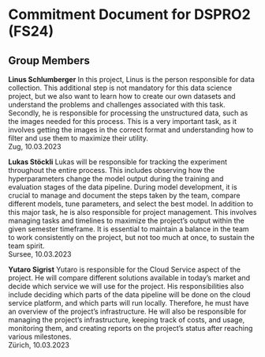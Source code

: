 # Commitment Document for DSPRO2 (FS24)

## Group Members

**Linus Schlumberger**
In this project, Linus is the person responsible for data collection. This additional step is not mandatory for this data science project, but we also want to learn how to create our own datasets and understand the problems and challenges associated with this task. Secondly, he is responsible for processing the unstructured data, such as the images needed for this process. This is a very important task, as it involves getting the images in the correct format and understanding how to filter and use them to maximize their utility.
<br>
Zug, 10.03.2023

**Lukas Stöckli**
Lukas will be responsible for tracking the experiment throughout the entire process. This includes observing how the hyperparameters change the model output during the training and evaluation stages of the data pipeline. During model development, it is crucial to manage and document the steps taken by the team, compare different models, tune parameters, and select the best model. In addition to this major task, he is also responsible for project management. This involves managing tasks and timelines to maximize the project’s output within the given semester timeframe. It is essential to maintain a balance in the team to work consistently on the project, but not too much at once, to sustain the team spirit.
<br>
Sursee, 10.03.2023

**Yutaro Sigrist**
Yutaro is responsible for the Cloud Service aspect of the project. He will compare different solutions available in today’s market and decide which service we will use for the project. His responsibilities also include deciding which parts of the data pipeline will be done on the cloud service platform, and which parts will run locally. Therefore, he must have an overview of the project’s infrastructure. He will also be responsible for managing the project’s infrastructure, keeping track of costs, and usage, monitoring them, and creating reports on the project’s status after reaching various milestones.
<br>
Zürich, 10.03.2023
